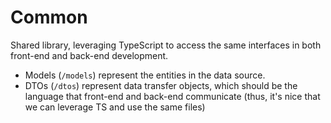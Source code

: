 # Common

Shared library, leveraging TypeScript to access the same interfaces in both front-end and back-end development.

- Models (`/models`) represent the entities in the data source.
- DTOs (`/dtos`) represent data transfer objects, which should be the language that front-end and back-end communicate (thus, it's nice that we can leverage TS and use the same files)
